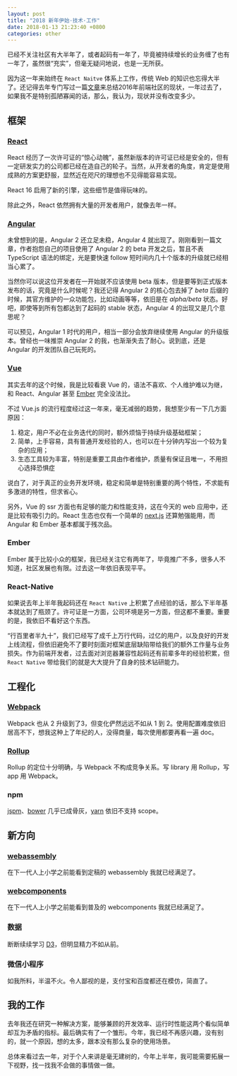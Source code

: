 ```yaml
---
layout: post
title: "2018 新年伊始·技术·工作"
date: 2018-01-13 21:23:40 +0800
categories: other
---
```


已经不关注社区有大半年了，或者起码有一年了，毕竟被持续增长的业务缠了也有一年了，虽然很“充实”，但毫无疑问地说，也是一无所获。

因为这一年来始终在 `React Naitve` 体系上工作，传统 Web 的知识也忘得大半了。还记得去年专门写过一篇[文章](http://www.infoq.com/cn/articles/2016-review-frontend)来总结2016年前端社区的现状，一年过去了，如果我不是特别孤陋寡闻的话，那么，我认为，现状并没有改变多少。

## 框架

### [React](https://reactjs.org/)

React 经历了一次许可证的“惊心动魄”，虽然新版本的许可证已经是安全的，但有一定研发实力的公司都已经在造自己的轮子。当然，从开发者的角度，肯定是使用成熟的方案更舒服，显然近在咫尺的理想也不见得能容易实现。

React 16 启用了新的引擎，这些细节是值得玩味的。

除此之外，React 依然拥有大量的开发者用户，就像去年一样。

### [Angular](https://angular.io/)

未曾想到的是，Angular 2 还立足未稳，Angular 4 就出现了。刚刚看到一篇文章，作者抱怨自己的项目使用了 Angular 2 的 beta 开发之后，暂且不表 TypeScript 语法的绑定，光是要快速 follow 短时间内几十个版本的升级就已经相当心累了。

当然你可以说这位开发者在一开始就不应该使用 beta 版本，但是要等到正式版本发布的话，究竟是什么时候呢？我还记得 Angular 2 的核心包去掉了 *beta* 后缀的时候，其官方维护的一众功能包，比如动画等等，依旧是在 *alpha/beta* 状态。好吧，即使等到所有包都达到了起码的 stable 状态，Angular 4 的出现又是几个意思呢？

可以预见，Angular 1 时代的用户，相当一部分会放弃继续使用 Angular 的升级版本。曾经也一味推崇 Angular 2 的我，也渐渐失去了耐心。说到底，还是 Angular 的开发团队自己玩死的。

### [Vue](https://vuejs.org/v2/guide/)

其实去年的这个时候，我是比较看衰 Vue 的，语法不喜欢、个人维护难以为继，和 React、Angular 甚至 [Ember](https://www.emberjs.com) 完全没法比。

不过 Vue.js 的流行程度经过这一年来，毫无减弱的趋势，我想至少有一下几方面原因：

1. 稳定，用户不必在业务迭代的同时，额外烦恼于持续升级基础框架；
2. 简单，上手容易，具有普通开发经验的人，也可以在十分钟内写出一个较为复杂的应用；
3. 生态工具较为丰富，特别是重要工具由作者维护，质量有保证且唯一，不用担心选择恐惧症

说白了，对于真正的业务开发环境，稳定和简单是特别重要的两个特性，不求能有多激进的特性，但求省心。

另外，Vue 的 ssr 方面也有足够的能力和性能支持，这在今天的 web 应用中，还是比较有吸引力的。React 生态也仅有一个简单的 [next.js](https://github.com/zeit/next.js/) 还算勉强能用，而 Angular 和 Ember 基本都属于残次品。

### Ember

Ember 属于比较小众的框架，我已经关注它有两年了，毕竟推广不多，很多人不知道，社区发展也有限。过去这一年依旧表现平平。

### React-Native 

如果说去年上半年我起码还在 `React Native` 上积累了点经验的话，那么下半年基本就达到了瓶颈了。许可证是一方面，公司环境是另一方面，但这都不重要。重要的是，我依旧不看好这个东西。

“行百里者半九十”，我们已经写了成千上万行代码，过亿的用户，以及良好的开发上线流程，但依旧避免不了要时刻面对框架底层缺陷带给我们的额外工作量与业务损失。作为前端开发者，过去面对浏览器兼容性起码还有前辈多年的经验积累，但 `React Native` 带给我们的就是大大提升了自身的技术钻研能力。

## 工程化

### [Webpack](https://webpack.js.org/)

Webpack 也从 2 升级到了3，但变化俨然远远不如从 1 到 2。使用配置难度依旧居高不下，想我这种上了年纪的人，没得商量，每次使用都要再看一遍 doc。

### [Rollup](https://rollupjs.org/guide/en)

Rollup 的定位十分明确，与 Webpack 不构成竞争关系。写  library 用 Rollup，写 app 用 Webpack。

### npm

[jspm](https://jspm.io/)、[bower](https://bower.io/) 几乎已成骨灰，[yarn](https://yarnpkg.com/) 依旧不支持 scope。

## 新方向

### [webassembly](http://webassembly.org/)

在下一代人上小学之前能看到定稿的 webassembly 我就已经满足了。

### [webcomponents](https://www.webcomponents.org/)

在下一代人上小学之前能看到普及的 webcomponents 我就已经满足了。

### 数据

断断续续学习 [D3](https://d3js.org)，但明显精力不如从前。

### 微信小程序

如我所料，半温不火。令人鄙视的是，支付宝和百度都还在模仿，简直了。

## 我的工作

去年我还在研究一种解决方案，能够兼顾的开发效率、运行时性能这两个看似简单却互为矛盾的指标。最后确实有了一个雏形。今年，我已经不再感兴趣，没有别的，就一个原因，想的太多，跟本没有那么复杂的使用场景。

总体来看过去一年，对于个人来讲是毫无建树的，今年上半年，我可能需要拓展一下视野，找一找我不会做的事情做一做。